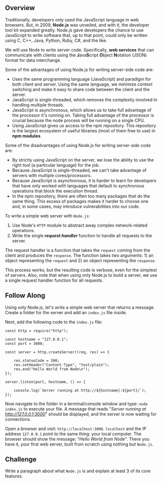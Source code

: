 ## Overview

Traditionally, developers only used the JavaScript language in web browsers. But, in 2009, **Node.js** was unveiled, and with it, the developer tool kit expanded greatly. Node.js gave developers the chance to use JavaScript to write software that, up to that point, could only be written using C, C++, Java, Python, Ruby, C#, and the like.

We will use Node to write server code. Specifically, **web services** that can communicate with clients using the **J**ava**S**cript **O**bject **N**otation (JSON) format for data interchange.

Some of the advantages of using Node.js for writing server-side code are:

-   Uses the same programming language (JavaScript) and paradigm for both client and server. Using the same language, we minimize context switching and make it easy to share code between the client and the server.
-   JavaScript is single-threaded, which removes the complexity involved in handling multiple threads.
-   JavaScript is asynchronous, which allows us to take full advantage of the processor it's running on. Taking full advantage of the processor is crucial because the node process will be running on a single CPU.
-   Using JavaScript gives us access to the npm repository. This repository is the largest ecosystem of useful libraries (most of them free to use) in **npm modules**.

Some of the disadvantages of using Node.js for writing server-side code are:

-   By strictly using JavaScript on the server, we lose the ability to use the right tool (a particular language) for the job.
-   Because JavaScript is single-threaded, we can't take advantage of servers with multiple cores/processors.
-   Because JavaScript is asynchronous, it is harder to learn for developers that have only worked with languages that default to synchronous operations that block the execution thread.
-   In the npm repository, there are often too many packages that do the same thing. This excess of packages makes it harder to choose one and, in some cases, may introduce vulnerabilities into our code.

To write a simple web server with `Node.js`:

1.  Use Node's `HTTP` module to abstract away complex network-related operations.
2.  Write the single **_request handler_** function to handle all requests to the server.

The request handler is a function that takes the `request` coming from the client and produces the `response`. The function takes two arguments: 1) an object representing the `request` and 2) an object representing the `response`.

This process works, but the resulting code is verbose, even for the simplest of servers. Also, note that when using only Node.js to build a server, we use a single request handler function for all requests.

## Follow Along

Using only Node.js, let's write a simple web server that returns a message. Create a folder for the server and add an `index.js` file inside.

Next, add the following code to the `index.js` file:

```
const http = require("http"); 

const hostname = "127.0.0.1"; 
const port = 3000; 

const server = http.createServer((req, res) => {
    
    res.statusCode = 200; 
    res.setHeader("Content-Type", "text/plain"); 
    res.end("Hello World from Node\n"); 
});

server.listen(port, hostname, () => {
    
    console.log(`Server running at http://${hostname}:${port}/`);
});
```

Now navigate to the folder in a terminal/console window and type: `node index.js` to execute your file. A message that reads "_Server running at http://127.0.0.1:3000_" should be displayed, and the server is now waiting for connections.

Open a browser and visit: `http://localhost:3000`. `localhost` and the IP address `127.0.0.1` point to the same thing: your local computer. The browser should show the message: "_Hello World from Node_". There you have it, your first web server, built from scratch using nothing but `Node.js`.

## Challenge

Write a paragraph about what `Node.js` is and explain at least 3 of its core features.